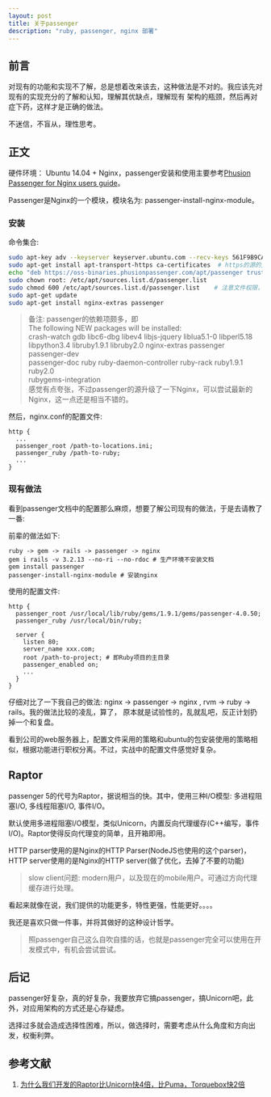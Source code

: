```yaml
---
layout: post
title: 关于passenger
description: "ruby, passenger, nginx 部署"
---
```


## 前言

对现有的功能和实现不了解，总是想着改来该去，这种做法是不对的。我应该先对现有的实现充分的了解和认知，理解其优缺点，理解现有
架构的瓶颈，然后再对症下药，这样才是正确的做法。

不迷信，不盲从，理性思考。

## 正文

硬件环境： Ubuntu 14.04 + Nginx，passenger安装和使用主要参考[Phusion Passenger for Nginx users guide](https://www.phusionpassenger.com/documentation/Users%20guide%20Nginx.html)。

Passenger是Nginx的一个模块，模块名为: passenger-install-nginx-module。

### 安装

命令集合:

```sh
sudo apt-key adv --keyserver keyserver.ubuntu.com --recv-keys 561F9B9CAC40B2F7
sudo apt-get install apt-transport-https ca-certificates  # https的源的支持
echo "deb https://oss-binaries.phusionpassenger.com/apt/passenger trusty main # Ubuntu 14.04" > /etc/apt/sources.list.d/passenger.list
sudo chown root: /etc/apt/sources.list.d/passenger.list
sudo chmod 600 /etc/apt/sources.list.d/passenger.list    # 注意文件权限，不然不能识别
sudo apt-get update
sudo apt-get install nginx-extras passenger
```

> 备注: passenger的依赖项颇多，即  
  The following NEW packages will be installed:  
  crash-watch gdb libc6-dbg libev4 libjs-jquery liblua5.1-0 libperl5.18  
  libpython3.4 libruby1.9.1 libruby2.0 nginx-extras passenger passenger-dev  
  passenger-doc ruby ruby-daemon-controller ruby-rack ruby1.9.1 ruby2.0  
  rubygems-integration  
  感觉有点夸张，不过passenger的源升级了一下Nginx，可以尝试最新的Nginx，这一点还是相当不错的。

然后，nginx.conf的配置文件: 

```
http {
  ...
  passenger_root /path-to-locations.ini;
  passenger_ruby /path-to-ruby;
  ...
}
```

### 现有做法

看到passenger文档中的配置那么麻烦，想要了解公司现有的做法，于是去请教了一番: 

前辈的做法如下: 

```
ruby -> gem -> rails -> passenger -> nginx
gem i rails -v 3.2.13 --no-ri --no-rdoc # 生产环境不安装文档
gem install passenger
passenger-install-nginx-module # 安装nginx
```

使用的配置文件: 

```
http {
  passenger_root /usr/local/lib/ruby/gems/1.9.1/gems/passenger-4.0.50;
  passenger_ruby /usr/local/bin/ruby;

  server {
    listen 80;
    server_name xxx.com;
    root /path-to-project; # 即Ruby项目的主目录
    passenger_enabled on;
    ...
  }
}
```

仔细对比了一下我自己的做法: nginx -> passenger -> nginx , rvm -> ruby -> rails。我的做法比较的凌乱，算了，
原本就是试验性的，乱就乱吧，反正计划扔掉一个和复盘。

看到公司的web服务器上，配置文件采用的策略和ubuntu的包安装使用的策略相似，根据功能进行职权分离。不过，实战中的配置文件感觉好复杂。

## Raptor

passenger 5的代号为Raptor，据说相当的快。其中，使用三种I/O模型: 多进程阻塞I/O, 多线程阻塞I/O, 事件I/O。

默认使用多进程阻塞I/O模型，类似Unicorn，内置反向代理缓存(C++编写，事件I/O)。Raptor使得反向代理变的简单，且开箱即用。

HTTP parser使用的是Nginx的HTTP Parser(NodeJS也使用的这个parser)，HTTP server使用的是Nginx的HTTP server(做了优化，去掉了不要的功能)

> slow client问题: modern用户，以及现在的mobile用户。可通过方向代理缓存进行处理。

看起来就像在说，我们提供的功能更多，特性更强，性能更好。。。。

我还是喜欢只做一件事，并将其做好的这种设计哲学。

> 照passenger自己这么自吹自擂的话，也就是passenger完全可以使用在开发模式中，有机会尝试尝试。

## 后记

passenger好复杂，真的好复杂，我要放弃它搞passenger，搞Unicorn吧，此外，对应用架构的方式还是心存疑虑。

选择过多就会造成选择性困难，所以，做选择时，需要考虑从什么角度和方向出发，权衡利弊。

## 参考文献

1. [为什么我们开发的Raptor比Unicorn快4倍，比Puma，Torquebox快2倍](http://ohcoder.com/blog/2014/11/11/raptor-part-1/)
